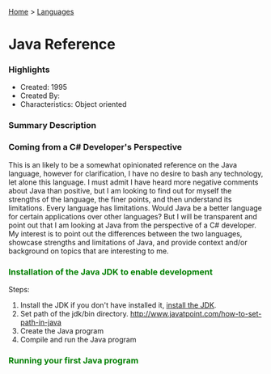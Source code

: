 [Home](../) > [Languages](../languages/)

# Java Reference

### Highlights

- Created: 1995
- Created By:
- Characteristics: Object oriented

### Summary Description

### Coming from a C# Developer's Perspective

This is an likely to be a somewhat opinionated reference on the Java language, however for clarification, I have no desire to bash any technology, let alone this language. I must admit I have heard more negative comments about Java than positive, but I am looking to find out for myself the strengths of the language, the finer points, and then understand its limitations. Every language has limitations. Would Java be a better language for certain applications over other languages? But I will be transparent and point out that I am looking at Java from the perspective of a C# developer. My interest is to point out the differences between the two languages, showcase strengths and limitations of Java, and provide context and/or background on topics that are interesting to me.

### <span style="color: green">Installation of the Java JDK to enable development</span>

Steps:

1. Install the JDK if you don't have installed it, [install the JDK](https://www.oracle.com/java/technologies/downloads/).
2. Set path of the jdk/bin directory. http://www.javatpoint.com/how-to-set-path-in-java
3. Create the Java program
4. Compile and run the Java program

### <span style="color: green">Running your first Java program</span>

